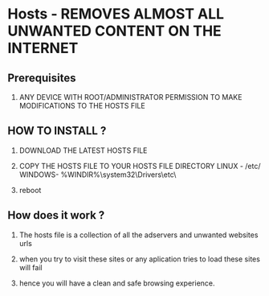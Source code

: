 # Hosts - REMOVES ALMOST ALL UNWANTED CONTENT ON THE INTERNET

## Prerequisites

1. ANY DEVICE WITH ROOT/ADMINISTRATOR PERMISSION TO MAKE MODIFICATIONS TO THE HOSTS FILE

## HOW TO INSTALL ?

1. DOWNLOAD THE LATEST HOSTS FILE

2. COPY THE HOSTS FILE TO YOUR HOSTS FILE DIRECTORY 
   LINUX - /etc/
   WINDOWS- %WINDIR%\system32\Drivers\etc\
   
3. reboot 

## How does it work ?

1. The hosts file is a collection of all the adservers and unwanted websites urls

2. when you try to visit these sites or any aplication tries to load these sites will fail

3. hence you will have a clean and safe browsing experience.